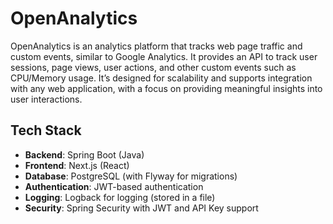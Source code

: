 # OpenAnalytics

OpenAnalytics is an analytics platform that tracks web page traffic and custom events, similar to Google Analytics. It provides an API to track user sessions, page views, user actions, and other custom events such as CPU/Memory usage. It’s designed for scalability and supports integration with any web application, with a focus on providing meaningful insights into user interactions.

## Tech Stack

- **Backend**: Spring Boot (Java)
- **Frontend**: Next.js (React)
- **Database**: PostgreSQL (with Flyway for migrations)
- **Authentication**: JWT-based authentication
- **Logging**: Logback for logging (stored in a file)
- **Security**: Spring Security with JWT and API Key support
